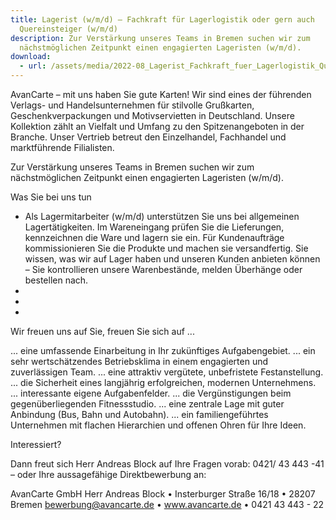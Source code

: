 ```yaml
---
title: Lagerist (w/m/d) – Fachkraft für Lagerlogistik oder gern auch
  Quereinsteiger (w/m/d)
description: Zur Verstärkung unseres Teams in Bremen suchen wir zum
  nächstmöglichen Zeitpunkt einen engagierten Lageristen (w/m/d).
download:
  - url: /assets/media/2022-08_Lagerist_Fachkraft_fuer_Lagerlogistik_Quereinsteiger.pdf
---
```

AvanCarte – mit uns haben Sie gute Karten! Wir sind eines der führenden Verlags- und Handelsunternehmen für stilvolle Grußkarten, Geschenkverpackungen und Motivservietten in Deutschland. Unsere Kollektion zählt an Vielfalt und Umfang zu den Spitzenangeboten in der Branche. Unser Vertrieb betreut den Einzelhandel, Fachhandel und marktführende Filialisten.

Zur Verstärkung unseres Teams in Bremen suchen wir zum nächstmöglichen Zeitpunkt einen engagierten Lageristen (w/m/d).

Was Sie bei uns tun

* Als Lagermitarbeiter (w/m/d) unterstützen Sie uns bei allgemeinen Lagertätigkeiten.
  Im Wareneingang prüfen Sie die Lieferungen, kennzeichnen die Ware und lagern sie ein.
  Für Kundenaufträge kommissionieren Sie die Produkte und machen sie versandfertig.
  Sie wissen, was wir auf Lager haben und unseren Kunden anbieten können – Sie kontrollieren unsere Warenbestände, melden Überhänge oder bestellen nach.
*
*
*

Wir freuen uns auf Sie, freuen Sie sich auf ...

... eine umfassende Einarbeitung in Ihr zukünftiges Aufgabengebiet.
... ein sehr wertschätzendes Betriebsklima in einem engagierten und zuverlässigen Team.
... eine attraktiv vergütete, unbefristete Festanstellung.
... die Sicherheit eines langjährig erfolgreichen, modernen Unternehmens.
... interessante eigene Aufgabenfelder.
... die Vergünstigungen beim gegenüberliegenden Fitnessstudio.
... eine zentrale Lage mit guter Anbindung (Bus, Bahn und Autobahn).
... ein familiengeführtes Unternehmen mit flachen Hierarchien und offenen Ohren für Ihre Ideen.

Interessiert?

Dann freut sich Herr Andreas Block auf Ihre Fragen vorab: 0421/ 43 443 -41 – oder Ihre aussagefähige Direktbewerbung an:

AvanCarte GmbH
Herr Andreas Block • Insterburger Straße 16/18 • 28207 Bremen
bewerbung@avancarte.de • www.avancarte.de • 0421 43 443 - 22